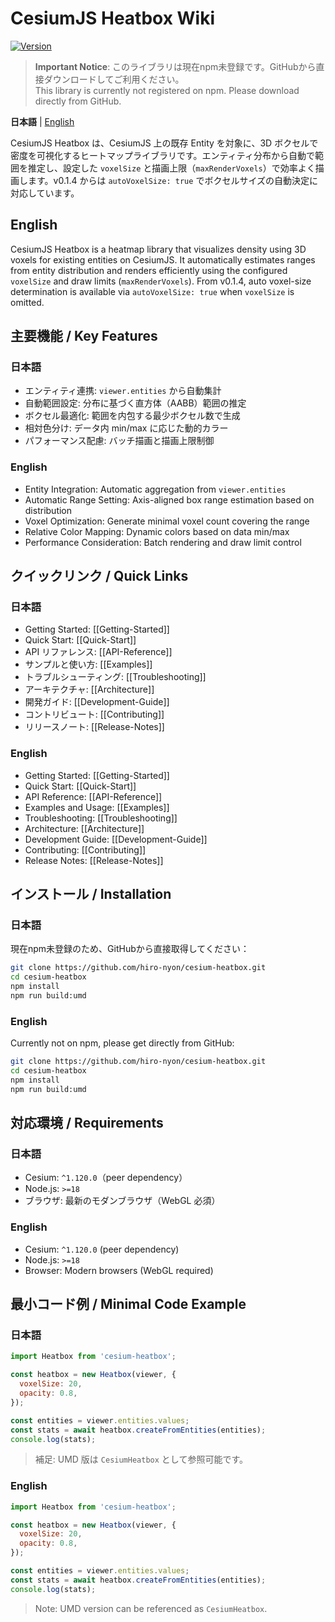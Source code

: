 # CesiumJS Heatbox Wiki

[![Version](https://img.shields.io/github/package-json/v/hiro-nyon/cesium-heatbox?label=version)](https://github.com/hiro-nyon/cesium-heatbox/blob/main/package.json)

> **Important Notice**: このライブラリは現在npm未登録です。GitHubから直接ダウンロードしてご利用ください。  
> This library is currently not registered on npm. Please download directly from GitHub.

**日本語** | [English](#english)

CesiumJS Heatbox は、CesiumJS 上の既存 Entity を対象に、3D ボクセルで密度を可視化するヒートマップライブラリです。エンティティ分布から自動で範囲を推定し、設定した `voxelSize` と描画上限（`maxRenderVoxels`）で効率よく描画します。v0.1.4 からは `autoVoxelSize: true` でボクセルサイズの自動決定に対応しています。

## English

CesiumJS Heatbox is a heatmap library that visualizes density using 3D voxels for existing entities on CesiumJS. It automatically estimates ranges from entity distribution and renders efficiently using the configured `voxelSize` and draw limits (`maxRenderVoxels`). From v0.1.4, auto voxel-size determination is available via `autoVoxelSize: true` when `voxelSize` is omitted.

## 主要機能 / Key Features

### 日本語
- エンティティ連携: `viewer.entities` から自動集計
- 自動範囲設定: 分布に基づく直方体（AABB）範囲の推定
- ボクセル最適化: 範囲を内包する最少ボクセル数で生成
- 相対色分け: データ内 min/max に応じた動的カラー
- パフォーマンス配慮: バッチ描画と描画上限制御

### English
- Entity Integration: Automatic aggregation from `viewer.entities`
- Automatic Range Setting: Axis-aligned box range estimation based on distribution
- Voxel Optimization: Generate minimal voxel count covering the range
- Relative Color Mapping: Dynamic colors based on data min/max
- Performance Consideration: Batch rendering and draw limit control

## クイックリンク / Quick Links

### 日本語
- Getting Started: [[Getting-Started]]
- Quick Start: [[Quick-Start]]
- API リファレンス: [[API-Reference]]
- サンプルと使い方: [[Examples]]
- トラブルシューティング: [[Troubleshooting]]
- アーキテクチャ: [[Architecture]]
- 開発ガイド: [[Development-Guide]]
- コントリビュート: [[Contributing]]
- リリースノート: [[Release-Notes]]

### English
- Getting Started: [[Getting-Started]]
- Quick Start: [[Quick-Start]]
- API Reference: [[API-Reference]]
- Examples and Usage: [[Examples]]
- Troubleshooting: [[Troubleshooting]]
- Architecture: [[Architecture]]
- Development Guide: [[Development-Guide]]
- Contributing: [[Contributing]]
- Release Notes: [[Release-Notes]]

## インストール / Installation

### 日本語
現在npm未登録のため、GitHubから直接取得してください：
```bash
git clone https://github.com/hiro-nyon/cesium-heatbox.git
cd cesium-heatbox
npm install
npm run build:umd
```

### English
Currently not on npm, please get directly from GitHub:
```bash
git clone https://github.com/hiro-nyon/cesium-heatbox.git
cd cesium-heatbox
npm install
npm run build:umd
```

## 対応環境 / Requirements

### 日本語
- Cesium: `^1.120.0`（peer dependency）
- Node.js: `>=18`
- ブラウザ: 最新のモダンブラウザ（WebGL 必須）

### English
- Cesium: `^1.120.0` (peer dependency)
- Node.js: `>=18`
- Browser: Modern browsers (WebGL required)

## 最小コード例 / Minimal Code Example

### 日本語
```javascript
import Heatbox from 'cesium-heatbox';

const heatbox = new Heatbox(viewer, {
  voxelSize: 20,
  opacity: 0.8,
});

const entities = viewer.entities.values;
const stats = await heatbox.createFromEntities(entities);
console.log(stats);
```

> 補足: UMD 版は `CesiumHeatbox` として参照可能です。

### English
```javascript
import Heatbox from 'cesium-heatbox';

const heatbox = new Heatbox(viewer, {
  voxelSize: 20,
  opacity: 0.8,
});

const entities = viewer.entities.values;
const stats = await heatbox.createFromEntities(entities);
console.log(stats);
```

> Note: UMD version can be referenced as `CesiumHeatbox`.
